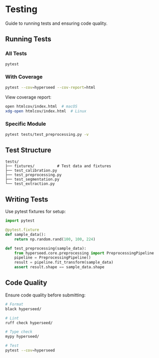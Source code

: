 # Testing

Guide to running tests and ensuring code quality.

## Running Tests

### All Tests

```bash
pytest
```

### With Coverage

```bash
pytest --cov=hyperseed --cov-report=html
```

View coverage report:
```bash
open htmlcov/index.html  # macOS
xdg-open htmlcov/index.html  # Linux
```

### Specific Module

```bash
pytest tests/test_preprocessing.py -v
```

## Test Structure

```
tests/
├── fixtures/          # Test data and fixtures
├── test_calibration.py
├── test_preprocessing.py
├── test_segmentation.py
└── test_extraction.py
```

## Writing Tests

Use pytest fixtures for setup:

```python
import pytest

@pytest.fixture
def sample_data():
    return np.random.rand(100, 100, 224)

def test_preprocessing(sample_data):
    from hyperseed.core.preprocessing import PreprocessingPipeline
    pipeline = PreprocessingPipeline()
    result = pipeline.fit_transform(sample_data)
    assert result.shape == sample_data.shape
```

## Code Quality

Ensure code quality before submitting:

```bash
# Format
black hyperseed/

# Lint
ruff check hyperseed/

# Type check
mypy hyperseed/

# Test
pytest --cov=hyperseed
```
